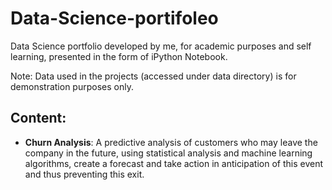 # Data-Science-portifoleo
Data Science portfolio developed by me, for academic purposes and self learning, presented in the form of iPython Notebook.

Note: Data used in the projects (accessed under data directory) is for demonstration purposes only.

## Content:

- **Churn Analysis**: A predictive analysis of customers who may leave the company in the future, using statistical analysis and machine learning algorithms, create a forecast and take action in anticipation of this event and thus preventing this exit.
